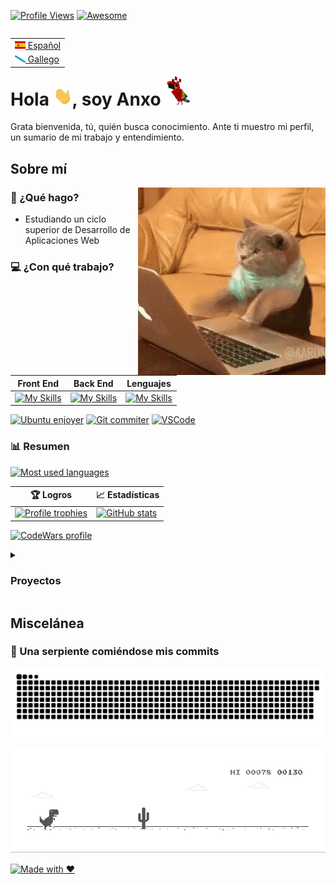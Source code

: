 [![Profile Views](https://komarev.com/ghpvc/?username=AnxoV&color=blueviolet&label=Visitas)](https://github.com/antonkomarev/github-profile-views-counter)
[![Awesome](https://badgen.net/badge/icon/Fantástico?icon=awesome&label)](https://badgen.net)

<table align="right">
 <tr><td><a href="https://github.com/AnxoV/AnxoV/blob/output/README.md"><img src="assets/icons/flags/es_ES.png" alt="Spanish flag" width="17px"> Español</a></td></tr>
 <tr><td><a href="https://github.com/Carol42/Carol42/blob/output/README.gl-ES.md"><img src="assets/icons/flags/gl_ES.png" alt="Galician flag" width="17px">  Gallego</a></td></tr>
</table>

# Hola <img alt="Wave hand" src="assets/gifs/Hi.gif" width="30">, soy Anxo <img alt="Minecraft parrot dancing" src="assets/gifs/MinecraftParrot.gif" width="40">
Grata bienvenida, tú, quién busca conocimiento. Ante ti muestro mi perfil, un sumario de mi trabajo y entendimiento.

## Sobre mí

<img alt="Coding Cat" align="right" src="assets/gifs/CodingCat.gif">

### 💼 ¿Qué hago?
* Estudiando un ciclo superior de Desarrollo de Aplicaciones Web

### 💻 ¿Con qué trabajo?
| Front End | Back End | Lenguajes |
| --------- | -------- | --------- |
| [![My Skills](https://skillicons.dev/icons?i=js,html,css)](https://skillicons.dev) | [![My Skills](https://skillicons.dev/icons?i=php,mysql)](https://skillicons.dev) | [![My Skills](https://skillicons.dev/icons?i=java,python,c)](https://skillicons.dev) |

[![Ubuntu enjoyer](https://img.shields.io/badge/Ubuntu-E95420?style=for-the-badge&logo=ubuntu&logoColor=white)](https://ubuntu.com)
[![Git commiter](https://img.shields.io/badge/GIT-E44C30?style=for-the-badge&logo=git&logoColor=white)](https://git-scm.com)
[![VSCode](https://img.shields.io/badge/Visual_Studio-5C2D91?style=for-the-badge&logo=visual%20studio&logoColor=white)](https://code.visualstudio.com)

### 📊 Resumen
[![Most used languages](https://github-readme-stats.vercel.app/api/top-langs/?username=AnxoV&layout=compact)](https://github.com/anuraghazra/github-readme-stats)

| 🏆 Logros | 📈 Estadísticas |
| --------- | --------------- |
| [![Profile trophies](https://github-profile-trophy.vercel.app/?username=AnxoV&title=Commits,PullRequest,Repositories,Issues,Reviews,Stars&theme=onedark&no-frame=true&margin-w=10&margin-h=10&column=3&row=2)](https://github.com/ryo-ma/github-profile-trophy) | [![GitHub stats](https://github-readme-stats.vercel.app/api?username=AnxoV&show_icons=true&theme=dracula)](https://github.com/anuraghazra/github-readme-stats) |

[![CodeWars profile](https://img.shields.io/badge/Codewars-B1361E?style=for-the-badge&logo=Codewars&logoColor=white)](https://www.codewars.com/users/AnxoV)

<details>
  <summary><h3>Proyectos</h3></summary>

[![Web platformer](https://github-readme-stats.vercel.app/api/pin/?username=AnxoV&repo=Plataformas)](https://github.com/AnxoV/Plataformas)
[![Collision simulator](https://github-readme-stats.vercel.app/api/pin/?username=AnxoV&repo=Colisiones)](https://github.com/AnxoV/Colisiones)
[![Tank Game](https://github-readme-stats.vercel.app/api/pin/?username=AnxoV&repo=Tanque)](https://github.com/AnxoV/Tanque)
[![Alien invasion](https://github-readme-stats.vercel.app/api/pin/?username=AnxoV&repo=JuegoMarcianos)](https://github.com/AnxoV/JuegoMarcianos)
[![Atari Breakout Web](https://github-readme-stats.vercel.app/api/pin/?username=AnxoV&repo=AtariBreakOut_Web)](https://github.com/AnxoV/AtariBreakOut_Web)
[![Whos That Pokemon](https://github-readme-stats.vercel.app/api/pin/?username=AnxoV&repo=WhosThatPokemon)](https://github.com/AnxoV/WhosThatPokemon)
[![Java ASCII Board Game](https://github-readme-stats.vercel.app/api/pin/?username=AnxoV&repo=JavaBoardGame)](https://github.com/AnxoV/JavaBoardGame)
[![CodeWars Katas](https://github-readme-stats.vercel.app/api/pin/?username=AnxoV&repo=Katas)](https://github.com/AnxoV/Katas)
[![ProgramaMe Contest](https://github-readme-stats.vercel.app/api/pin/?username=AnxoV&repo=ProgramaMe)](https://github.com/AnxoV/ProgramaMe)
 
**🚧 El resto están en progreso 🚧**
  
</details>

## Miscelánea

### 🐍 Una serpiente comiéndose mis commits
[![Snake eating commits](github-contribution-grid-snake.svg)](https://github.com/Platane/snk)

[![Dinosaur](assets/gifs/Dinosaur.gif)](https://en.wikipedia.org/wiki/Dinosaur_Game)

[![Made with ❤️](http://ForTheBadge.com/images/badges/built-with-love.svg)](https://dev.to/envoy_/150-badges-for-github-pnk)
